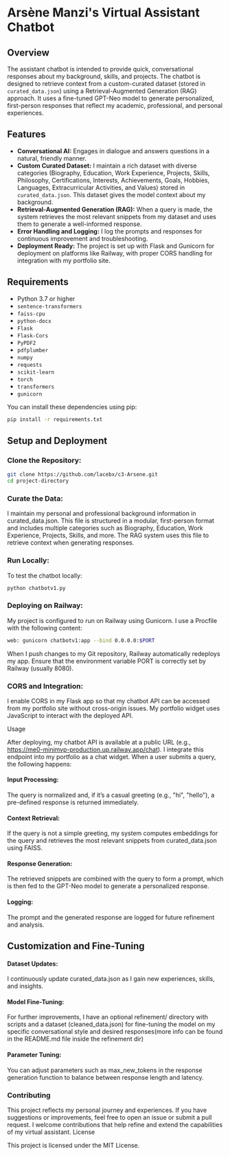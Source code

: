 # Arsène Manzi's Virtual Assistant Chatbot

## Overview

The assistant chatbot is intended to provide quick, conversational responses about my background, skills, and projects. The chatbot is designed to retrieve context from a custom-curated dataset (stored in `curated_data.json`) using a Retrieval-Augmented Generation (RAG) approach. It uses a fine-tuned GPT-Neo model to generate personalized, first-person responses that reflect my academic, professional, and personal experiences.

## Features

- **Conversational AI:** Engages in dialogue and answers questions in a natural, friendly manner.
- **Custom Curated Dataset:** I maintain a rich dataset with diverse categories (Biography, Education, Work Experience, Projects, Skills, Philosophy, Certifications, Interests, Achievements, Goals, Hobbies, Languages, Extracurricular Activities, and Values) stored in `curated_data.json`. This dataset gives the model context about my background.
- **Retrieval-Augmented Generation (RAG):** When a query is made, the system retrieves the most relevant snippets from my dataset and uses them to generate a well-informed response.
- **Error Handling and Logging:** I log the prompts and responses for continuous improvement and troubleshooting.
- **Deployment Ready:** The project is set up with Flask and Gunicorn for deployment on platforms like Railway, with proper CORS handling for integration with my portfolio site.


## Requirements

- Python 3.7 or higher
- `sentence-transformers`
- `faiss-cpu`
- `python-docx`
- `Flask`
- `Flask-Cors`
- `PyPDF2`
- `pdfplumber`
- `numpy`
- `requests`
- `scikit-learn`
- `torch`
- `transformers`
- `gunicorn`

You can install these dependencies using pip:

```bash
pip install -r requirements.txt
```

## Setup and Deployment

### Clone the Repository:
```bash
git clone https://github.com/lacebx/c3-Arsene.git
cd project-directory
```

### Curate the Data:

I maintain my personal and professional background information in curated_data.json. This file is structured in a modular, first-person format and includes multiple categories such as Biography, Education, Work Experience, Projects, Skills, and more. The RAG system uses this file to retrieve context when generating responses.

### Run Locally:

To test the chatbot locally:

```bash
python chatbotv1.py
```
### Deploying on Railway:

My project is configured to run on Railway using Gunicorn. I use a Procfile with the following content:

```bash
web: gunicorn chatbotv1:app --bind 0.0.0.0:$PORT
```

When I push changes to my Git repository, Railway automatically redeploys my app. Ensure that the environment variable PORT is correctly set by Railway (usually 8080).

### CORS and Integration:

I enable CORS in my Flask app so that my chatbot API can be accessed from my portfolio site without cross-origin issues. My portfolio widget uses JavaScript to interact with the deployed API.

Usage

After deploying, my chatbot API is available at a public URL (e.g., https://me0-minimvp-production.up.railway.app/chat). I integrate this endpoint into my portfolio as a chat widget. When a user submits a query, the following happens:

#### Input Processing:

The query is normalized and, if it’s a casual greeting (e.g., "hi", "hello"), a pre-defined response is returned immediately.

#### Context Retrieval:

If the query is not a simple greeting, my system computes embeddings for the query and retrieves the most relevant snippets from curated_data.json using FAISS.

#### Response Generation:

The retrieved snippets are combined with the query to form a prompt, which is then fed to the GPT-Neo model to generate a personalized response.

#### Logging:

The prompt and the generated response are logged for future refinement and analysis.

## Customization and Fine-Tuning

#### Dataset Updates:

I continuously update curated_data.json as I gain new experiences, skills, and insights.

#### Model Fine-Tuning:

For further improvements, I have an optional refinement/ directory with scripts and a dataset (cleaned_data.json) for fine-tuning the model on my specific conversational style and desired responses(more info can be found in the README.md file inside the refinement dir)

#### Parameter Tuning:
You can adjust parameters such as max_new_tokens in the response generation function to balance between response length and latency.

### Contributing

This project reflects my personal journey and experiences. If you have suggestions or improvements, feel free to open an issue or submit a pull request. I welcome contributions that help refine and extend the capabilities of my virtual assistant.
License

This project is licensed under the MIT License.





